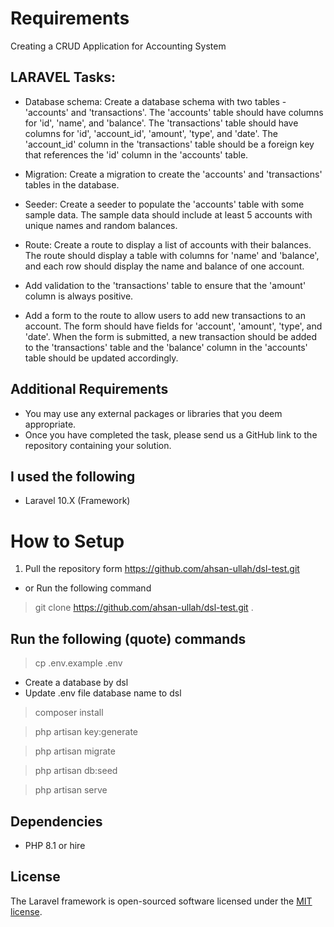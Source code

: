 # Requirements
Creating a CRUD Application for Accounting System

## LARAVEL Tasks:
- Database schema: Create a database schema with two tables - 'accounts' and 'transactions'. The 'accounts' table should have columns for 'id', 'name', and 'balance'. The 'transactions' table should have columns for 'id', 'account_id', 'amount', 'type', and 'date'. The 'account_id' column in the 'transactions' table should be a foreign key that references the 'id' column in the 'accounts' table.
- Migration: Create a migration to create the 'accounts' and 'transactions' tables in the database.
- Seeder: Create a seeder to populate the 'accounts' table with some sample data. The sample data should include at least 5 accounts with unique names and random balances.

- Route: Create a route to display a list of accounts with their balances. The route should display a table with columns for 'name' and 'balance', and each row should display the name and balance of one account.
- Add validation to the 'transactions' table to ensure that the 'amount' column is always positive.

- Add a form to the route to allow users to add new transactions to an account. The form should have fields for 'account', 'amount', 'type', and 'date'. When the form is submitted, a new transaction should be added to the 'transactions' table and the 'balance' column in the 'accounts' table should be updated accordingly.

## Additional Requirements
- You may use any external packages or libraries that you deem appropriate.
- Once you have completed the task, please send us a GitHub link to the repository containing your solution.

## I used the following
- Laravel 10.X (Framework)

# How to Setup
1. Pull the repository form
https://github.com/ahsan-ullah/dsl-test.git
- or Run the following command 
> git clone https://github.com/ahsan-ullah/dsl-test.git .

## Run the following (quote) commands
> cp .env.example .env
- Create a database by dsl
- Update .env file database name to dsl

> composer install

> php artisan key:generate

> php artisan migrate

> php artisan db:seed

> php artisan serve

## Dependencies
- PHP 8.1 or hire
## License
The Laravel framework is open-sourced software licensed under the [MIT license](https://opensource.org/licenses/MIT).